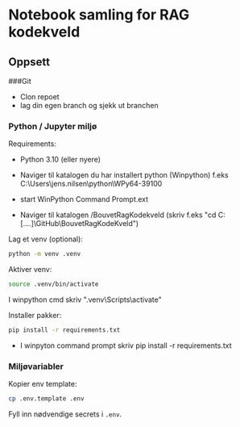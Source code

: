 # Notebook samling for RAG kodekveld


## Oppsett

###Git
- Clon repoet 
- lag din egen branch og sjekk ut branchen


### Python / Jupyter miljø
Requirements:
- Python 3.10 (eller nyere)

- Naviger til katalogen du har installert python (Winpython) f.eks C:\Users\jens.nilsen\python\WPy64-39100
- start WinPython Command Prompt.ext
- Naviger til katalogen /BouvetRagKodekveld (skriv f.eks "cd C:[....]\GitHub\BouvetRagKodeKveld")


Lag et venv (optional):
``` bash
python -m venv .venv
```

Aktiver venv:
```bash
source .venv/bin/activate
```
I winpython cmd skriv ".venv\Scripts\activate"

Installer pakker:
```bash
pip install -r requirements.txt
```
- I winpyton command prompt skriv pip install -r requirements.txt

### Miljøvariabler

Kopier env template:
```bash
cp .env.template .env
```

Fyll inn nødvendige secrets i `.env`.